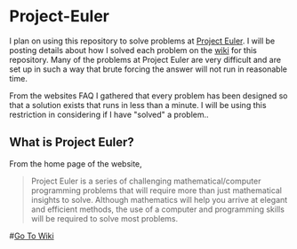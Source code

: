 Project-Euler
=============

I plan on using this repository to solve problems at [Project Euler](http://projecteuler.net/problems). I will
be posting details about how I solved each problem on the [wiki](https://github.com/ajrod/Project-Euler/wiki) 
for this repository. Many of the problems at
Project Euler are very difficult and are set up in such a way that brute forcing the answer will not run
in reasonable time. 

From the websites FAQ I gathered that every problem has been designed so that a solution
exists that runs in less than a minute. I will be using this restriction in considering if I have "solved"
a problem..

What is Project Euler?
------
From the home page of the website,

> Project Euler is a series of challenging mathematical/computer programming problems that 
> will require more than just mathematical insights to solve. Although 
> mathematics will help you arrive at elegant and efficient methods, 
> the use of a computer and programming skills will be required to solve most problems.


#[Go To Wiki](http://projecteuler.net/problems)


